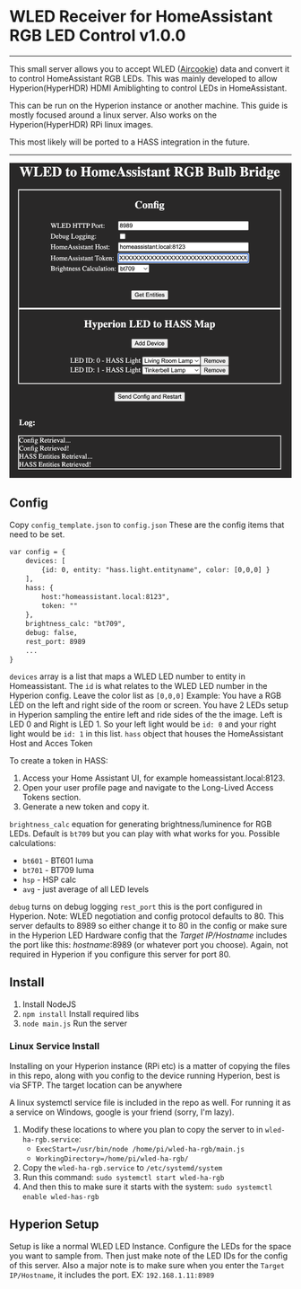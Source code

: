 # WLED Receiver for HomeAssistant RGB LED Control v1.0.0
----
This small server allows you to accept WLED ([Aircookie](https://github.com/Aircoookie/WLED)) data and convert it to control HomeAssistant RGB LEDs. This was mainly developed to allow Hyperion(HyperHDR) HDMI Amiblighting to control LEDs in HomeAssistant.

This can be run on the Hyperion instance or another machine. This guide is mostly focused around a linux server. Also works on the Hyperion(HyperHDR) RPi linux images.

This most likely will be ported to a HASS integration in the future.

----

![Alt text](/screenshot.png?raw=true "Optional Title")

## Config


Copy `config_template.json` to `config.json`
These are the config items that need to be set.
```
var config = {
    devices: [
        {id: 0, entity: "hass.light.entityname", color: [0,0,0] }
    ],
    hass: {
        host:"homeassistant.local:8123",
        token: ""
    },
    brightness_calc: "bt709",
    debug: false,
    rest_port: 8989
    ...
}
```
`devices` array is a list that maps a WLED LED number to entity in Homeassistant. The `id` is what relates to the WLED LED number in the Hyperion config. Leave the color list as `[0,0,0]`
Example: You have a RGB LED on the left and right side of the room or screen. You have 2 LEDs setup in Hyperion sampling the entire left and ride sides of the the image. Left is LED 0 and Right is LED 1. So your left light would be `id: 0` and your right light would be `id: 1` in this list.
`hass` object that houses the HomeAssistant Host and Acces Token

To create a token in HASS:
1. Access your Home Assistant UI, for example homeassistant.local:8123.
2. Open your user profile page and navigate to the Long-Lived Access Tokens section.
3. Generate a new token and copy it.

`brightness_calc` equation for generating brightness/luminence for RGB LEDs. Default is `bt709` but you can play with what works for you.
Possible calculations:
* `bt601` - BT601 luma
* `bt701` - BT709 luma
* `hsp` - HSP calc
* `avg` - just average of all LED levels
  
`debug` turns on debug logging
`rest_port` this is the port configured in Hyperion. Note: WLED negotiation and config protocol defaults to 80. This server defaults to 8989 so either change it to 80 in the config or make sure in the Hyperion LED Hardware config that the _Target IP/Hostname_ includes the port like this: _hostname_:8989 (or whatever port you choose). Again, not required in Hyperion if you configure this server for port 80.

## Install
1. Install NodeJS
2. `npm install` Install required libs
3. `node main.js` Run the server

### Linux Service Install
Installing on your Hyperion instance (RPi etc) is a matter of copying the files in this repo, along with you config to the device running Hyperion, best is via SFTP. The target location can be anywhere

A linux systemctl service file is included in the repo as well. For running it as a service on Windows, google is your friend (sorry, I'm lazy).

1. Modify these locations to where you plan to copy the server to in `wled-ha-rgb.service`:
   * `ExecStart=/usr/bin/node /home/pi/wled-ha-rgb/main.js`
   * `WorkingDirectory=/home/pi/wled-ha-rgb/`
2. Copy the `wled-ha-rgb.service` to `/etc/systemd/system`
3. Run this command: `sudo systemctl start wled-ha-rgb`
4. And then this to make sure it starts with the system: `sudo systemctl enable wled-has-rgb`

## Hyperion Setup
Setup is like a normal WLED LED Instance. Configure the LEDs for the space you want to sample from. Then just make note of the LED IDs for the config of this server. Also a major note is to make sure when you enter the `Target IP/Hostname`, it includes the port. EX: `192.168.1.11:8989`